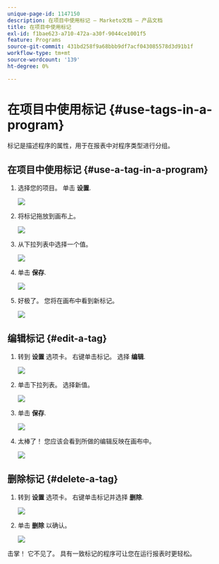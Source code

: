 ```yaml
---
unique-page-id: 1147150
description: 在项目中使用标记 — Marketo文档 — 产品文档
title: 在项目中使用标记
exl-id: f1bae623-a710-472a-a30f-9044ce1001f5
feature: Programs
source-git-commit: 431bd258f9a68bbb9df7acf043085578d3d91b1f
workflow-type: tm+mt
source-wordcount: '139'
ht-degree: 0%

---
```


# 在项目中使用标记 {#use-tags-in-a-program}

标记是描述程序的属性，用于在报表中对程序类型进行分组。

## 在项目中使用标记 {#use-a-tag-in-a-program}

1. 选择您的项目。 单击 **设置**.

   ![](assets/image2014-9-23-15-3a45-3a0.png)

1. 将标记拖放到画布上。

   ![](assets/image2014-9-23-15-3a45-3a13.png)

1. 从下拉列表中选择一个值。

   ![](assets/image2014-9-23-15-3a45-3a30.png)

1. 单击 **保存**.

   ![](assets/image2014-9-23-15-3a45-3a36.png)

1. 好极了。 您将在画布中看到新标记。

   ![](assets/image2014-9-23-15-3a45-3a47.png)

## 编辑标记 {#edit-a-tag}

1. 转到 **设置** 选项卡。 右键单击标记。 选择 **编辑**.

   ![](assets/image2014-9-23-15-3a45-3a53.png)

1. 单击下拉列表。 选择新值。

   ![](assets/image2014-9-23-15-3a46-3a12.png)

1. 单击 **保存**.

   ![](assets/image2014-9-23-15-3a46-3a25.png)

1. 太棒了！ 您应该会看到所做的编辑反映在画布中。

   ![](assets/image2014-9-23-15-3a46-3a35.png)

## 删除标记  {#delete-a-tag}

1. 转到 **设置** 选项卡。 右键单击标记并选择 **删除**.

   ![](assets/image2014-9-23-15-3a46-3a55.png)

1. 单击 **删除** 以确认。

   ![](assets/image2014-9-23-15-3a47-3a8.png)

击掌！ 它不见了。 具有一致标记的程序可让您在运行报表时更轻松。
